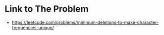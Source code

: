 # Link to The Problem
- https://leetcode.com/problems/minimum-deletions-to-make-character-frequencies-unique/